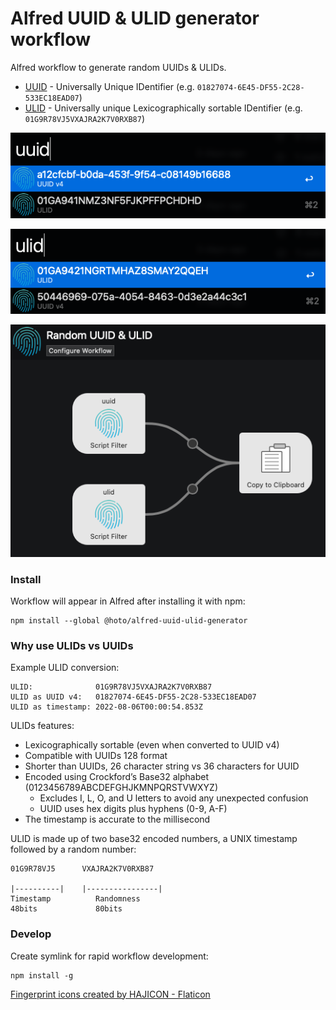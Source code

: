 # Alfred UUID & ULID generator workflow

Alfred workflow to generate random UUIDs & ULIDs.

* [UUID](https://github.com/ulid/javascript) - Universally Unique IDentifier (e.g. `01827074-6E45-DF55-2C28-533EC18EAD07`)
* [ULID](https://github.com/uuidjs/uuid) - Universally unique Lexicographically sortable IDentifier (e.g. `01G9R78VJ5VXAJRA2K7V0RXB87`)

![](.images/02.png)

![](.images/03.png)

![](.images/01.png)

### Install

Workflow will appear in Alfred after installing it with npm:

    npm install --global @hoto/alfred-uuid-ulid-generator

### Why use ULIDs vs UUIDs

Example ULID conversion:

    ULID:              01G9R78VJ5VXAJRA2K7V0RXB87
    ULID as UUID v4:   01827074-6E45-DF55-2C28-533EC18EAD07
    ULID as timestamp: 2022-08-06T00:00:54.853Z

ULIDs features:
* Lexicographically sortable (even when converted to UUID v4)
* Compatible with UUIDs 128 format
* Shorter than UUIDs, 26 character string vs 36 characters for UUID
* Encoded using Crockford’s Base32 alphabet (0123456789ABCDEFGHJKMNPQRSTVWXYZ)
    * Excludes I, L, O, and U letters to avoid any unexpected confusion
    * UUID uses hex digits plus hyphens (0-9, A-F)
* The timestamp is accurate to the millisecond

ULID is made up of two base32 encoded numbers, a UNIX timestamp followed by a random number:

    01G9R78VJ5      VXAJRA2K7V0RXB87

    |----------|    |----------------|
    Timestamp          Randomness
    48bits             80bits

### Develop

Create symlink for rapid workflow development:

    npm install -g

<a href="https://www.flaticon.com/free-icons/fingerprint" title="fingerprint icons">Fingerprint icons created by HAJICON - Flaticon</a>
